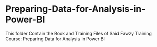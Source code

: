 # Preparing-Data-for-Analysis-in-Power-BI
This folder Contain the Book and Training Files of Said Fawzy Training Course: Preparing Data for Analysis in Power BI
